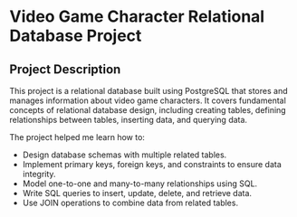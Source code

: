 # Video Game Character Relational Database Project

## Project Description

This project is a relational database built using PostgreSQL that stores and manages information about video game characters. It covers fundamental concepts of relational database design, including creating tables, defining relationships between tables, inserting data, and querying data.

The project helped me learn how to:

- Design database schemas with multiple related tables.
- Implement primary keys, foreign keys, and constraints to ensure data integrity.
- Model one-to-one and many-to-many relationships using SQL.
- Write SQL queries to insert, update, delete, and retrieve data.
- Use JOIN operations to combine data from related tables.
